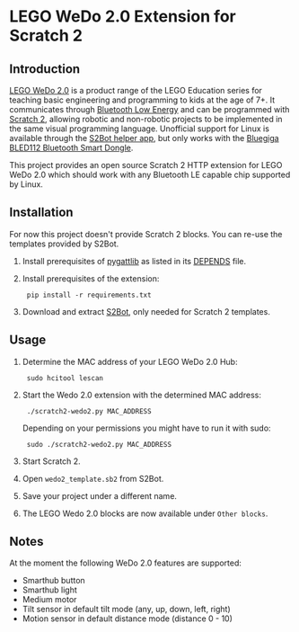 LEGO WeDo 2.0 Extension for Scratch 2
=====================================

Introduction
------------

[LEGO WeDo 2.0](https://education.lego.com/en-au/learn/elementary/wedo-2/product-range) is a product range
of the LEGO Education series for teaching basic engineering and programming to kids at the age of 7+.
It communicates through [Bluetooth Low Energy](https://en.wikipedia.org/wiki/Bluetooth_low_energy)
and can be programmed with [Scratch 2](https://scratch.mit.edu/wedo), allowing robotic and non-robotic
projects to be implemented in the same visual programming language. Unofficial support for Linux is
available through the [S2Bot helper app](http://www.picaxe.com/Teaching/Other-Software/Scratch-Helper-Apps/), but only works with the [Bluegiga BLED112 Bluetooth Smart Dongle](http://www.silabs.com/products/wireless/bluetooth/bluetooth-smart-modules/Pages/bled112-bluetooth-smart-dongle.aspx). 

This project provides an open source Scratch 2 HTTP extension for LEGO WeDo 2.0 which should work with
any Bluetooth LE capable chip supported by Linux.   

Installation
------------

For now this project doesn't provide Scratch 2 blocks. You can re-use the templates provided by S2Bot.

1. Install prerequisites of [pygattlib](https://bitbucket.org/OscarAcena/pygattlib) as listed in its [DEPENDS](https://bitbucket.org/OscarAcena/pygattlib/raw/a858e8626a93cb9b4ad56f3fb980a6517a0702c6/DEPENDS) file.
2. Install prerequisites of the extension:

        pip install -r requirements.txt

3. Download and extract [S2Bot](http://www.picaxe.com/downloads/s2bot/LinS2Bot.tar.gz), only needed for Scratch 2 templates.

Usage
----- 

1. Determine the MAC address of your LEGO WeDo 2.0 Hub:

        sudo hcitool lescan

2. Start the Wedo 2.0 extension with the determined MAC address:

        ./scratch2-wedo2.py MAC_ADDRESS

   Depending on your permissions you might have to run it with sudo:

        sudo ./scratch2-wedo2.py MAC_ADDRESS

3. Start Scratch 2.

4. Open `wedo2_template.sb2` from S2Bot.

5. Save your project under a different name.

6. The LEGO Wedo 2.0 blocks are now available under `Other blocks`.

Notes
-----

At the moment the following WeDo 2.0 features are supported:

* Smarthub button
* Smarthub light
* Medium motor
* Tilt sensor in default tilt mode (any, up, down, left, right)
* Motion sensor  in default distance mode (distance 0 - 10)
